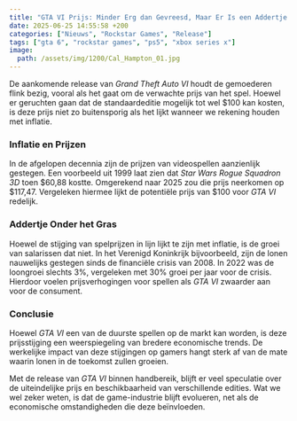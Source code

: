 ```yaml
---
title: "GTA VI Prijs: Minder Erg dan Gevreesd, Maar Er Is een Addertje Onder het Gras"
date: 2025-06-25 14:55:58 +200
categories: ["Nieuws", "Rockstar Games", "Release"]
tags: ["gta 6", "rockstar games", "ps5", "xbox series x"]
image:
  path: /assets/img/1200/Cal_Hampton_01.jpg
---
```


De aankomende release van *Grand Theft Auto VI* houdt de gemoederen flink bezig, vooral als het gaat om de verwachte prijs van het spel. Hoewel er geruchten gaan dat de standaardeditie mogelijk tot wel $100 kan kosten, is deze prijs niet zo buitensporig als het lijkt wanneer we rekening houden met inflatie.

### Inflatie en Prijzen

In de afgelopen decennia zijn de prijzen van videospellen aanzienlijk gestegen. Een voorbeeld uit 1999 laat zien dat *Star Wars Rogue Squadron 3D* toen $60,88 kostte. Omgerekend naar 2025 zou die prijs neerkomen op $117,47. Vergeleken hiermee lijkt de potentiële prijs van $100 voor *GTA VI* redelijk.

### Addertje Onder het Gras

Hoewel de stijging van spelprijzen in lijn lijkt te zijn met inflatie, is de groei van salarissen dat niet. In het Verenigd Koninkrijk bijvoorbeeld, zijn de lonen nauwelijks gestegen sinds de financiële crisis van 2008. In 2022 was de loongroei slechts 3%, vergeleken met 30% groei per jaar voor de crisis. Hierdoor voelen prijsverhogingen voor spellen als *GTA VI* zwaarder aan voor de consument.

### Conclusie

Hoewel *GTA VI* een van de duurste spellen op de markt kan worden, is deze prijsstijging een weerspiegeling van bredere economische trends. De werkelijke impact van deze stijgingen op gamers hangt sterk af van de mate waarin lonen in de toekomst zullen groeien.

Met de release van *GTA VI* binnen handbereik, blijft er veel speculatie over de uiteindelijke prijs en beschikbaarheid van verschillende edities. Wat we wel zeker weten, is dat de game-industrie blijft evolueren, net als de economische omstandigheden die deze beïnvloeden.
